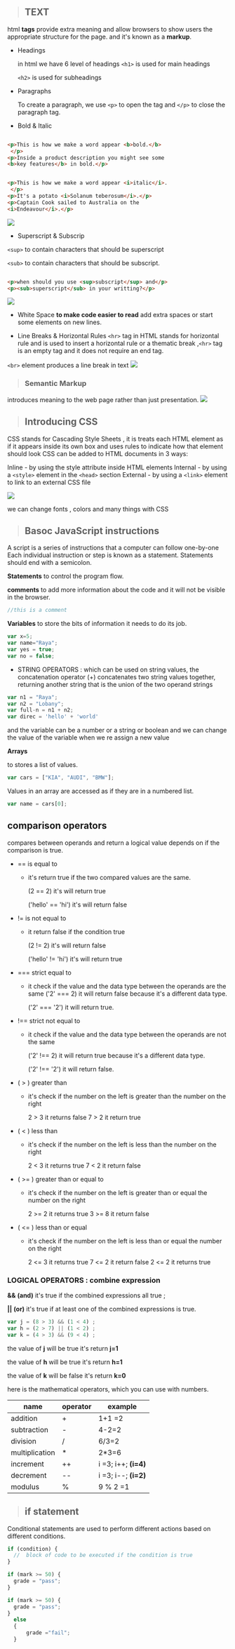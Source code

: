 > ## TEXT

html **tags** provide extra meaning
and allow browsers to show users the
appropriate structure for the page. and it's known as a **markup**.
 * Headings 

    in html we have 6 level of headings
    `<h1>` is used for main headings

    `<h2>` is used for subheadings

* Paragraphs

   To create a paragraph, we use `<p>` to open the
tag and `</p>` to close the paragraph tag.


* Bold & Italic
```html

<p>This is how we make a word appear <b>bold.</b>
 </p>
<p>Inside a product description you might see some
<b>key features</b> in bold.</p>

```
```html

<p>This is how we make a word appear <i>italic</i>.
 </p>
<p>It's a potato <i>Solanum teberosum</i>.</p>
<p>Captain Cook sailed to Australia on the
<i>Endeavour</i>.</p>
```
![](https://www.web4college.com/html/socialImages/html-text-formatting.png)

* Superscript & Subscrip

`<sup>` to contain characters that
should be superscript 

`<sub>` to
contain characters that should
be subscript. 


```html

<p>when should you use <sup>subscript</sup> and</p>
<p><sub>superscript</sub> in your writting?</p>
```
![](https://getproofed.com/wp-content/uploads/2020/07/21-How-and-When-to-Use-Subscript-and-Superscript-1024x537.png)


* White Space **to make code easier to
read**
add extra spaces or start some
elements on new lines.

* Line Breaks & Horizontal Rules
 `<hr>` tag in HTML stands for horizontal rule and is used to insert a horizontal rule or a thematic break ,`<hr>` tag is an empty tag and it does not require an end tag.

 `<br>` element produces a line break in text
 ![](https://images.slideplayer.com/22/6409318/slides/slide_3.jpg)

  > ### Semantic Markup
  introduces meaning to the web page rather than just presentation.
  ![](https://internetingishard.netlify.app/html-sectioning-elements-00c3fd.a9d1b00b.png)


  > ## Introducing CSS
  CSS stands for Cascading Style Sheets , it is treats each HTML element as if it appears inside
its own box and uses rules to indicate how that
element should look
CSS can be added to HTML documents in 3 ways:

Inline - by using the style attribute inside HTML elements
Internal - by using a `<style>` element in the `<head>` section
External - by using a `<link>` element to link to an external CSS file

![](https://startingelectronics.org/tutorials/arduino/ethernet-shield-web-server-tutorial/CSS-introduction/CSS-HTML-markup-ex1.png)

we can change fonts , colors and many things with CSS

> ## Basoc JavaScript instructions

A script is a series of instructions that a computer can follow one-by-one
Each individual instruction or step is known as a statement. 
Statements should end with a semicolon. 

**Statements** to control the program flow.

**comments** to add more information about the code and it will not be visible in the browser.
```js
//this is a comment
```

**Variables** to store the bits of information it 
needs to do its job.
```js
var x=5;
var name="Raya";
var yes = true;
var no = false;
```
* STRING OPERATORS  : which can be used on string values, the concatenation operator (+) concatenates two string values together, returning another string that is the union of the two operand strings
```js
var n1 = "Raya";
var n2 = "Lobany";
var full-n = n1 + n2;
var direc = 'hello' + 'world'
```
and the variable can be a number or a string or boolean and we can change the value of the variable when we re assign a new value


**Arrays**

to stores a list of values.
```js
var cars = ["KIA", "AUDI", "BMW"];
```
Values in an array are accessed as if they are in 
a numbered list.
```js
var name = cars[0];
```
## comparison operators
compares between operands and return a logical value depends on if the comparison is true.
* == is equal to
   * it's return true if the two compared values are the same.
   
       (2 == 2) it's will return true

       ('hello' == 'hi') it's will return false 

* != is not equal to 
   * it return false if the condition true 

      (2 != 2) it's will return false

       ('hello' != 'hi') it's will return true


* === strict equal to
   * it check if the value and the data type between the operands are the same
('2' === 2) it will return false because it's a different data type.

     ('2' === '2') it will return true.


* !== strict not equal to
   * it check if the value and the data type between the operands are not the same

     ('2' !== 2) it will return true because it's a different data type.

     ('2' !== '2') it will return false.

* ( > ) greater than
   * it's check if the number on the left is greater than the number on the right 

      2 > 3 it returns false
      7 > 2 it return true
    

* ( < ) less than
   *  it's check if the number on the left is less than the number on the right 

      2 < 3 it returns true
      7 < 2 it return false


* ( >= ) greater than or equal to
   *  it's check if the number on the left is greater than or equal the number on the right 

      2 >= 2 it returns true
      3 >= 8 it return false

* ( <= ) less than or equal
   *  it's check if the number on the left is less than or equal the number on the right 

      2 <= 3 it returns true
      7 <= 2 it return false
      2 <= 2 it returns true



###  LOGICAL OPERATORS  :  combine expression 

**&&**  **(and)** it's true if the combined expressions all true ;

**||** **(or)** it's true if at least one of the combined expressions is true.

```js
var j = (8 > 3) && (1 < 4) ;
var h = (2 > 7) || (1 < 2) ;
var k = (4 > 3) && (9 < 4) ;
```
the value of **j** will be true it's return  **j=1** 

the value of **h** will be true it's return  **h=1** 

the value of **k** will be false it's return  **k=0** 

here is the mathematical 
operators, which you can use with numbers.

| name    |  operator   |  example  |
|   -  |  -   | -   |
| addition   |  +  | 1+1 =2 |
| subtraction    |  -   |  4-2=2  |
|division     |    / |  6/3=2  |
| multiplication | *    |2*3=6     |
|  increment |   ++  |   i =3; i++; **(i=4)** |
|  decrement |  --   | i =3; i--;  **(i=2)**    |
| modulus  |   %  | 9 % 2 =1   |


> ## if statement

Conditional statements are used to perform different actions based on different conditions.


```js
if (condition) {
  //  block of code to be executed if the condition is true
}
```
```js
if (mark >= 50) {
  grade = "pass";
}
```
```js
if (mark >= 50) {
  grade = "pass";
}
  else
  {
      grade ="fail";
  }
```
















